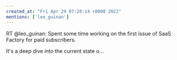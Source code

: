 ```yaml
---
created_at: "Fri Apr 29 07:28:14 +0000 2022"
mentions: ['leo_guinan']
---
```


RT @leo_guinan: Spent some time working on the first issue of SaaS Factory for paid subscribers.

It's a deep dive into the current state o…